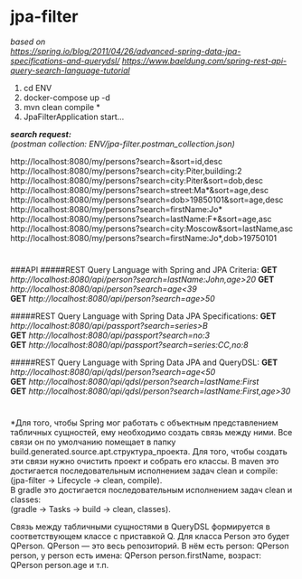 # jpa-filter

_based on_  
_https://spring.io/blog/2011/04/26/advanced-spring-data-jpa-specifications-and-querydsl/_
_https://www.baeldung.com/spring-rest-api-query-search-language-tutorial_  

1. cd ENV  
2. docker-compose up -d  
3. mvn clean compile *
4. JpaFilterApplication start... 


_**search request:**_  
_(postman collection: ENV/jpa-filter.postman_collection.json)_  

http://localhost:8080/my/persons?search=&sort=id,desc  
http://localhost:8080/my/persons?search=city:Piter,building:2  
http://localhost:8080/my/persons?search=city:Piter&sort=dob,desc 
http://localhost:8080/my/persons?search=street:Ma*&sort=age,desc
http://localhost:8080/my/persons?search=dob>19850101&sort=age,desc       
http://localhost:8080/my/persons?search=firstName:Jo*
http://localhost:8080/my/persons?search=lastName:F*&sort=age,asc
http://localhost:8080/my/persons?search=city:Moscow&sort=lastName,asc
http://localhost:8080/my/persons?search=firstName:Jo*,dob>19750101

#
###API
#####REST Query Language with Spring and JPA Criteria:
**GET** _http://localhost:8080/api/person?search=lastName:John,age>20_
**GET** _http://localhost:8080/api/person?search=age<39_  
**GET** _http://localhost:8080/api/person?search=age>50_  

#####REST Query Language with Spring Data JPA Specifications:
**GET** _http://localhost:8080/api/passport?search=series>B_  
**GET** _http://localhost:8080/api/passport?search=no:3_  
**GET** _http://localhost:8080/api/passport?search=series:CC,no:8_  
 
#####REST Query Language with Spring Data JPA and QueryDSL:
**GET** _http://localhost:8080/api/qdsl/person?search=age<50_  
**GET** _http://localhost:8080/api/qdsl/person?search=lastName:First_  
**GET** _http://localhost:8080/api/qdsl/person?search=lastName:First,age>30_  


#
*Для того, чтобы Spring мог работать с объектным представлением табличных сущностей,
ему необходимо создать связь между ними. Все связи он по умолчанию помещает 
в папку build.generated.source.apt.структура_проекта. Для того, чтобы создать эти связи
нужно очистить проект и собрать его классы.
В maven это достигается последовательным исполнением задач clean и compile:  
 (jpa-filter -> Lifecycle -> clean, compile).  
В gradle это достигается последовательным исполнением задач clean и classes:  
 (gradle -> Tasks -> build -> clean, classes). 

Связь между табличными сущностями в QueryDSL формируется в соответствующем классе с приставкой Q.
Для класса Person это будет QPerson. QPerson — это весь репозиторий. В нём есть person:
 QPerson person, у person есть имена: QPerson person.firstName, возраст: QPerson person.age и т.п.

